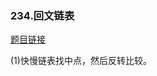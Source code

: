 ### 234.回文链表

[题目链接](https://leetcode-cn.com/problems/palindrome-linked-list/)

(1)快慢链表找中点，然后反转比较。



